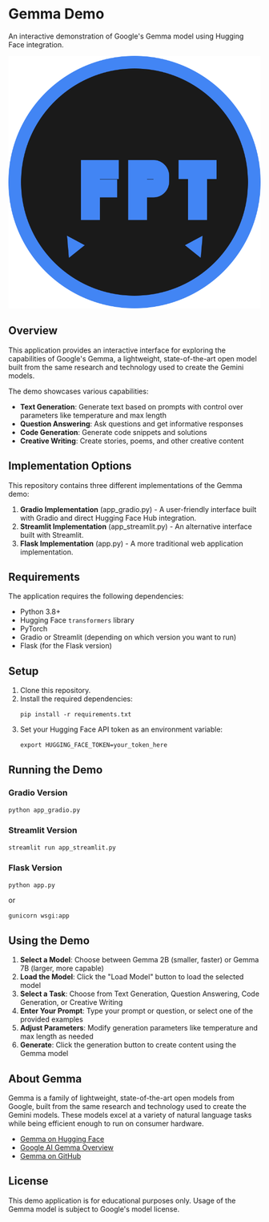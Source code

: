 # Gemma Demo

An interactive demonstration of Google's Gemma model using Hugging Face integration.

![Gemma Logo](./static/img/gemma-logo.svg)

## Overview

This application provides an interactive interface for exploring the capabilities of Google's Gemma, a lightweight, state-of-the-art open model built from the same research and technology used to create the Gemini models.

The demo showcases various capabilities:
- **Text Generation**: Generate text based on prompts with control over parameters like temperature and max length
- **Question Answering**: Ask questions and get informative responses
- **Code Generation**: Generate code snippets and solutions
- **Creative Writing**: Create stories, poems, and other creative content

## Implementation Options

This repository contains three different implementations of the Gemma demo:

1. **Gradio Implementation** (app_gradio.py) - A user-friendly interface built with Gradio and direct Hugging Face Hub integration.
2. **Streamlit Implementation** (app_streamlit.py) - An alternative interface built with Streamlit.
3. **Flask Implementation** (app.py) - A more traditional web application implementation.

## Requirements

The application requires the following dependencies:
- Python 3.8+
- Hugging Face `transformers` library
- PyTorch
- Gradio or Streamlit (depending on which version you want to run)
- Flask (for the Flask version)

## Setup

1. Clone this repository.
2. Install the required dependencies:
   ```
   pip install -r requirements.txt
   ```
3. Set your Hugging Face API token as an environment variable:
   ```
   export HUGGING_FACE_TOKEN=your_token_here
   ```

## Running the Demo

### Gradio Version
```
python app_gradio.py
```

### Streamlit Version
```
streamlit run app_streamlit.py
```

### Flask Version
```
python app.py
```
or
```
gunicorn wsgi:app
```

## Using the Demo

1. **Select a Model**: Choose between Gemma 2B (smaller, faster) or Gemma 7B (larger, more capable)
2. **Load the Model**: Click the "Load Model" button to load the selected model
3. **Select a Task**: Choose from Text Generation, Question Answering, Code Generation, or Creative Writing
4. **Enter Your Prompt**: Type your prompt or question, or select one of the provided examples
5. **Adjust Parameters**: Modify generation parameters like temperature and max length as needed
6. **Generate**: Click the generation button to create content using the Gemma model

## About Gemma

Gemma is a family of lightweight, state-of-the-art open models from Google, built from the same research and technology used to create the Gemini models. These models excel at a variety of natural language tasks while being efficient enough to run on consumer hardware.

- [Gemma on Hugging Face](https://huggingface.co/google/gemma)
- [Google AI Gemma Overview](https://ai.google.dev/gemma)
- [Gemma on GitHub](https://github.com/google/gemma.cpp)

## License

This demo application is for educational purposes only. Usage of the Gemma model is subject to Google's model license.